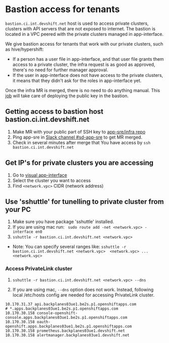 # Bastion access for tenants

`bastion.ci.int.devshift.net` host is used to access private clusters, clusters with API servers that are not exposed to internet. The bastion is located in a VPC peered with the private clusters managed in app-interface.

We give bastion access for tenants that work with our private clusters, such as hive/hypershift:

* If a person has a user file in app-interface, and that user file grants them access to a private cluster, the infra request is as good as approved, there's no need for further manager approval.
* If the user in app-interface does not have access to the private clusters, it means that they didn't ask for the roles in app-interface yet.

Once the infra MR is merged, there is no need to do anything manual. This [job](https://ci.int.devshift.net/job/node-user-housekeeping/) will take care of deploying the public key in the bastion.

## Getting access to bastion host bastion.ci.int.devshift.net
1. Make MR with your public part of SSH key to [app-sre/infra repo](https://gitlab.cee.redhat.com/app-sre/infra/-/blob/master/ansible/hosts/host_vars/bastion.ci.int.devshift.net)
1. Ping app-sre in [Slack channel #sd-app-sre](https://redhat-internal.slack.com/archives/CCRND57FW) to get MR merged.
1. Check in several minutes after merge that You have access by `ssh bastion.ci.int.devshift.net`

## Get IP's for private clusters you are accessing
1. Go to [visual app-interface](https://visual-app-interface.devshift.net/clusters)
1. Select the cluster you want to access
1. Find `<network.vpc>` CIDR (network address)

## Use 'sshuttle' for tunelling to private cluster from your PC
1. Make sure you have package 'sshuttle' installed.
1. If you are using mac run: 
` sudo route add -net <network.vpc> -interface en0`
1. `sshuttle -r bastion.ci.int.devshift.net <network.vpc>`
* Note: You can specify several ranges like: `sshuttle -r bastion.ci.int.devshift.net <network.vpc>  <network.vpc> ...  <network.vpc>`


### Access PrivateLink cluster

1. `sshuttle -r bastion.ci.int.devshift.net <network.vpc> --dns`

1. If you are using mac, `--dns` option does not work. Instead, following local /etc/hosts config are needed for accessing PrivateLink cluster.
```
10.170.31.37 api.backplanes03ue1.be2s.p1.openshiftapps.com
# *.apps.backplanes03ue1.be2s.p1.openshiftapps.com
10.170.30.158 console-openshift-console.apps.backplanes03ue1.be2s.p1.openshiftapps.com
10.170.30.158 oauth-openshift.apps.backplanes03ue1.be2s.p1.openshiftapps.com
10.170.30.158 prometheus.backplanes03ue1.devshift.net
10.170.30.158 alertmanager.backplanes03ue1.devshift.net
```
